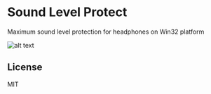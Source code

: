 # Sound Level Protect
Maximum sound level protection for headphones on Win32 platform

![alt text](http://oguzhaneroglu.com/projects/sound-level-protect/images/sound-level-protect.gif "Maximum sound level protection for headphones on Win32 platform")

## License
MIT